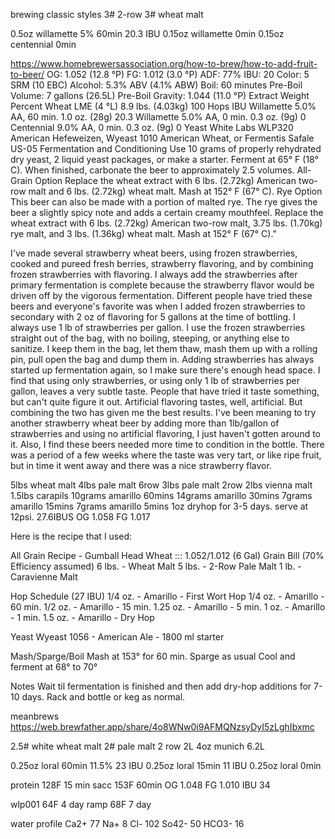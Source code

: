 brewing classic styles
3# 2-row
3# wheat malt

0.5oz willamette 5% 60min  20.3 IBU
0.15oz willamette 0min
0.15oz centennial 0min



https://www.homebrewersassociation.org/how-to-brew/how-to-add-fruit-to-beer/
OG: 1.052 (12.8 °P) FG: 1.012 (3.0 °P) ADF: 77% IBU: 20 Color: 5 SRM (10 EBC) Alcohol: 5.3% ABV (4.1% ABW) Boil: 60 minutes Pre-Boil Volume: 7 gallons (26.5L) Pre-Boil Gravity: 1.044 (11.0 °P) Extract Weight Percent Wheat LME (4 °L) 8.9 lbs. (4.03kg) 100 Hops   IBU Willamette 5.0% AA, 60 min. 1.0 oz. (28g) 20.3 Willamette 5.0% AA, 0 min. 0.3 oz. (9g) 0 Centennial 9.0% AA, 0 min. 0.3 oz. (9g) 0 Yeast White Labs WLP320 American Hefeweizen, Wyeast 1010 American Wheat, or Fermentis Safale US-05 Fermentation and Conditioning Use 10 grams of properly rehydrated dry yeast, 2 liquid yeast packages, or make a starter. Ferment at 65° F (18° C). When finished, carbonate the beer to approximately 2.5 volumes. All-Grain Option Replace the wheat extract with 6 lbs. (2.72kg) American two-row malt and 6 lbs. (2.72kg) wheat malt. Mash at 152° F (67° C). Rye Option This beer can also be made with a portion of malted rye. The rye gives the beer a slightly spicy note and adds a certain creamy mouthfeel. Replace the wheat extract with 6 lbs. (2.72kg) American two-row malt, 3.75 lbs. (1.70kg) rye malt, and 3 lbs. (1.36kg) wheat malt. Mash at 152° F (67° C).”

I've made several strawberry wheat beers, using frozen strawberries, cooked and pureed fresh berries, strawberry flavoring, and by combining frozen strawberries with flavoring. I always add the strawberries after primary fermentation is complete because the strawberry flavor would be driven off by the vigorous fermentation. Different people have tried these beers and everyone's favorite was when I added frozen strawberries to secondary with 2 oz of flavoring for 5 gallons at the time of bottling. I always use 1 lb of strawberries per gallon. I use the frozen strawberries straight out of the bag, with no boiling, steeping, or anything else to sanitize. I keep them in the bag, let them thaw, mash them up with a rolling pin, pull open the bag and dump them in. Adding strawberries has always started up fermentation again, so I make sure there's enough head space. I find that using only strawberries, or using only 1 lb of strawberries per gallon, leaves a very subtle taste. People that have tried it taste something, but can't quite figure it out. Artificial flavoring tastes, well, artificial. But combining the two has given me the best results. I've been meaning to try another strawberry wheat beer by adding more than 1lb/gallon of strawberries and using no artificial flavoring, I just haven't gotten around to it. Also, I find these beers needed more time to condition in the bottle. There was a period of a few weeks where the taste was very tart, or like ripe fruit, but in time it went away and there was a nice strawberry flavor.

5lbs wheat malt
4lbs pale malt 6row
3lbs pale malt 2row
2lbs vienna malt
1.5lbs carapils
10grams amarillo 60mins
14grams amarillo 30mins
7grams amarillo 15mins
7grams amarillo 5mins
1oz dryhop for 3-5 days. serve at 12psi. 27.6IBUS OG 1.058 FG 1.017


Here is the recipe that I used:

All Grain Recipe - Gumball Head Wheat ::: 1.052/1.012 (6 Gal)
Grain Bill (70% Efficiency assumed)
6 lbs. - Wheat Malt
5 lbs. - 2-Row Pale Malt
1 lb. - Caravienne Malt

Hop Schedule (27 IBU)
1/4 oz. - Amarillo - First Wort Hop
1/4 oz. - Amarillo - 60 min.
1/2 oz. - Amarillo - 15 min.
1.25 oz. - Amarillo - 5 min.
1 oz. - Amarillo - 1 min.
1.5 oz. - Amarillo - Dry Hop

Yeast
Wyeast 1056 - American Ale - 1800 ml starter

Mash/Sparge/Boil
Mash at 153° for 60 min.
Sparge as usual
Cool and ferment at 68° to 70°

Notes
Wait til fermentation is finished and then add dry-hop additions for 7-10 days.
Rack and bottle or keg as normal.



meanbrews
https://web.brewfather.app/share/4o8WNw0i9AFMQNzsyDyI5zLghIbxmc

2.5# white wheat malt
2# pale malt 2 row 2L
4oz munich 6.2L

0.25oz loral 60min 11.5% 23 IBU
0.25oz loral 15min 11 IBU
0.25oz loral 0min

protein 128F 15 min
sacc 153F 60min
OG 1.048
FG 1.010
IBU 34

wlp001
64F 4 day ramp
68F 7 day

water profile
Ca2+ 77
Na+ 8
Cl- 102
So42- 50
HCO3- 16
